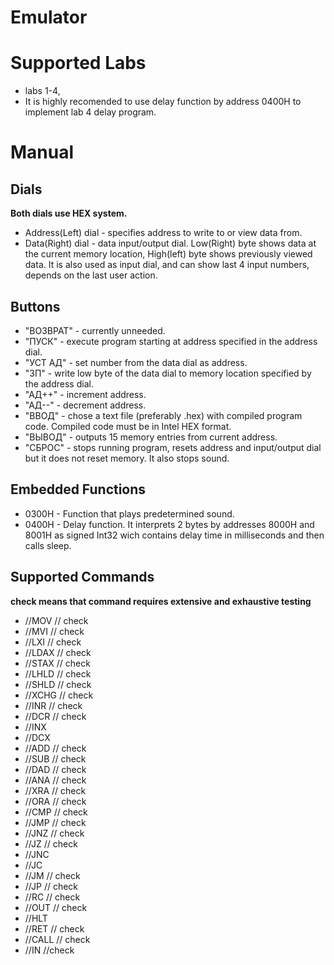 # Emulator
# Supported Labs
* labs 1-4,
* It is highly recomended to use delay function by address 0400H to implement lab 4 delay program.
# Manual
## Dials
__Both dials use HEX system.__
* Address(Left) dial - specifies address to write to or view data from.
* Data(Right) dial - data input/output dial. Low(Right) byte shows data at the current memory location, High(left) byte shows previously viewed data. It is also used as input dial, and can show last 4 input numbers, depends on the last user action.
## Buttons
* "ВОЗВРАТ" - currently unneeded.
* "ПУСК" - execute program starting at address specified in the address dial.
* "УСТ АД" - set number from the data dial as address.
* "ЗП" - write low byte of the data dial to memory location specified by the address dial.
* "АД++" - increment address.
* "АД--" - decrement address.
* "ВВОД" - chose a text file (preferably .hex) with compiled program code. Compiled code must be in Intel HEX format.
* "ВЫВОД" - outputs 15 memory entries from current address.
* "СБРОС" - stops running program, resets address and input/output dial but it does not reset memory. It also stops sound.
## Embedded Functions
* 0300H - Function that plays predetermined sound.
* 0400H - Delay function. It interprets 2 bytes by addresses 8000H and 8001H as signed Int32 wich contains delay time in milliseconds and then calls sleep.
## Supported Commands
__check means that command requires extensive and exhaustive testing__
* //MOV // check
* //MVI // check
* //LXI // check
* //LDAX // check
* //STAX // check
* //LHLD // check
* //SHLD // check
* //XCHG // check
* //INR // check
* //DCR // check
* //INX
* //DCX
* //ADD // check
* //SUB // check
* //DAD // check
* //ANA // check
* //XRA // check
* //ORA // check
* //CMP // check
* //JMP // check
* //JNZ // check
* //JZ // check
* //JNC
* //JC
* //JM // check
* //JP // check
* //RC // check
* //OUT // check
* //HLT
* //RET // check
* //CALL // check
* //IN //check
